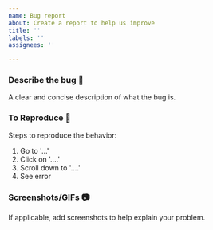 ```yaml
---
name: Bug report
about: Create a report to help us improve
title: ''
labels: ''
assignees: ''

---
```


### Describe the bug :bug:
A clear and concise description of what the bug is.

### To Reproduce :book:
Steps to reproduce the behavior:
1. Go to '...'
2. Click on '....'
3. Scroll down to '....'
4. See error

### Screenshots/GIFs :camera:
If applicable, add screenshots to help explain your problem.
